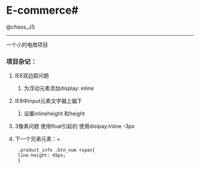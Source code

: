 # E-commerce#
@chaos_JS
<hr>
一个小的电商项目

### 项目杂记： ###
1. IE6双边距问题
	1. 为浮动元素添加display: inline
2. IE8中input元素文字偏上偏下
	1. 设置inlineheight 和height

3. 3像素问题 使用float引起的 使用dislpay:inline -3px
4. 下一个兄弟元素：+

		.product_info .btn_num +span{
		line-height: 45px;
		}